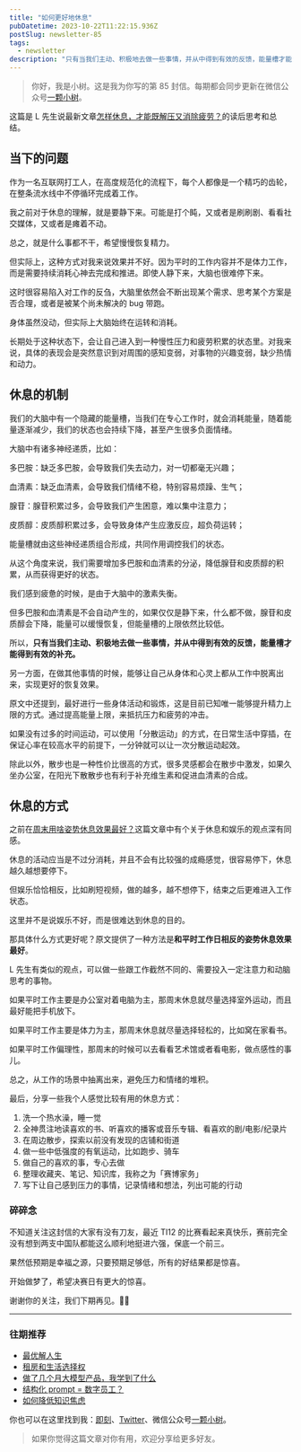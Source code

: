 ```yaml
---
title: "如何更好地休息"
pubDatetime: 2023-10-22T11:22:15.936Z
postSlug: newsletter-85
tags:
  - newsletter
description: "只有当我们主动、积极地去做一些事情，并从中得到有效的反馈，能量槽才能得到有效的补充。"
---
```


> 你好，我是小树。这是我为你写的第 85 封信。每期都会同步更新在微信公众号[一颗小树](https://weixin.sogou.com/weixin?query=a_warm_tree)。

这篇是 L 先生说最新文章[怎样休息，才能既解压又消除疲劳？](https://mp.weixin.qq.com/s/2RRMD4MOP-HQRlVwGfsiTg)的读后思考和总结。

## 当下的问题

作为一名互联网打工人，在高度规范化的流程下，每个人都像是一个精巧的齿轮，在整条流水线中不停循环完成着工作。

我之前对于休息的理解，就是要静下来。可能是打个盹，又或者是刷刷剧、看看社交媒体，又或者是瘫着不动。

总之，就是什么事都不干，希望慢慢恢复精力。

但实际上，这种方式对我来说效果并不好。因为平时的工作内容并不是体力工作，而是需要持续消耗心神去完成和推进。即使人静下来，大脑也很难停下来。

这时很容易陷入对工作的反刍，大脑里依然会不断出现某个需求、思考某个方案是否合理，或者是被某个尚未解决的 bug 带跑。

身体虽然没动，但实际上大脑始终在运转和消耗。

长期处于这种状态下，会让自己进入到一种慢性压力和疲劳积累的状态里。对我来说，具体的表现会是突然意识到对周围的感知变弱，对事物的兴趣变弱，缺少热情和动力。

## 休息的机制

我们的大脑中有一个隐藏的能量槽，当我们在专心工作时，就会消耗能量，随着能量逐渐减少，我们的状态也会持续下降，甚至产生很多负面情绪。

大脑中有诸多神经递质，比如：

多巴胺：缺乏多巴胺，会导致我们失去动力，对一切都毫无兴趣；

血清素：缺乏血清素，会导致我们情绪不稳，特别容易烦躁、生气；

腺苷：腺苷积累过多，会导致我们产生困意，难以集中注意力；

皮质醇：皮质醇积累过多，会导致身体产生应激反应，超负荷运转；

能量槽就由这些神经递质组合形成，共同作用调控我们的状态。

从这个角度来说，我们需要增加多巴胺和血清素的分泌，降低腺苷和皮质醇的积累，从而获得更好的状态。

我们感到疲惫的时候，是由于大脑中的激素失衡。

但多巴胺和血清素是不会自动产生的，如果仅仅是静下来，什么都不做，腺苷和皮质醇会下降，能量可以缓慢恢复，但能量槽的上限依然比较低。

所以，**只有当我们主动、积极地去做一些事情，并从中得到有效的反馈，能量槽才能得到有效的补充。**

另一方面，在做其他事情的时候，能够让自己从身体和心灵上都从工作中脱离出来，实现更好的恢复效果。

原文中还提到，最好进行一些身体活动和锻炼，这是目前已知唯一能够提升精力上限的方式。通过提高能量上限，来抵抗压力和疲劳的冲击。

如果没有过多的时间运动，可以使用「分散运动」的方式，在日常生活中穿插，在保证心率在较高水平的前提下，一分钟就可以让一次分散运动起效。

除此以外，散步也是一种性价比很高的方式，很多灵感都会在散步中激发，如果久坐办公室，在阳光下散散步也有利于补充维生素和促进血清素的合成。

## 休息的方式

之前在[周末用啥姿势休息效果最好？](https://mp.weixin.qq.com/s/_wsC8HIdK6-6EiRwQXTDxw)这篇文章中有个关于休息和娱乐的观点深有同感。

休息的活动应当是不过分消耗，并且不会有比较强的成瘾感觉，很容易停下，休息越久越想要停下。

但娱乐恰恰相反，比如刷短视频，做的越多，越不想停下，结束之后更难进入工作状态。

这里并不是说娱乐不好，而是很难达到休息的目的。

那具体什么方式更好呢？原文提供了一种方法是**和平时工作日相反的姿势休息效果最好**。

L 先生有类似的观点，可以做一些跟工作截然不同的、需要投入一定注意力和动脑思考的事物。

如果平时工作主要是办公室对着电脑为主，那周末休息就尽量选择室外运动，而且最好能把手机放下。

如果平时工作主要是体力为主，那周末休息就尽量选择轻松的，比如窝在家看书。

如果平时工作偏理性，那周末的时候可以去看看艺术馆或者看电影，做点感性的事儿。

总之，从工作的场景中抽离出来，避免压力和情绪的堆积。

最后，分享一些我个人感觉比较有用的休息方式：

1. 洗一个热水澡，睡一觉
2. 全神贯注地读喜欢的书、听喜欢的播客或音乐专辑、看喜欢的剧/电影/纪录片
3. 在周边散步，探索以前没有发现的店铺和街道
4. 做一些中低强度的有氧运动，比如跑步、骑车
5. 做自己的喜欢的事，专心去做
6. 整理收藏夹、笔记、知识库，我称之为「赛博家务」
7. 写下让自己感到压力的事情，记录情绪和想法，列出可能的行动

### 碎碎念

不知道关注这封信的大家有没有刀友，最近 TI12 的比赛看起来真快乐，赛前完全没有想到两支中国队都能这么顺利地挺进六强，保底一个前三。

果然低预期是幸福之源，只要预期足够低，所有的好结果都是惊喜。

开始做梦了，希望决赛日有更大的惊喜。

谢谢你的关注，我们下期再见。👋🏻

---

### 往期推荐

- [最优解人生](https://mp.weixin.qq.com/s/KGfBZQwVOqe1vyc2-Vuvmw)
- [租房和生活选择权](https://mp.weixin.qq.com/s/r9bwut24cnqEX_piyjid5Q)
- [做了几个月大模型产品，我学到了什么](https://mp.weixin.qq.com/s/3b6FABhlkNY20hA_gVJsnw)
- [结构化 prompt = 数字员工？](https://mp.weixin.qq.com/s/pAjM2BG2S49Pp0uc1ocZSA)
- [如何降低知识焦虑](https://mp.weixin.qq.com/s/1zbdWLiCksXQeXfV3GhVDg)

你也可以在这里找到我：[即刻](https://okjk.co/3Vsn5T)、[Twitter](https://twitter.com/yeshu_in_future)、微信公众号[一颗小树](https://weixin.sogou.com/weixin?query=a_warm_tree)。

> 如果你觉得这篇文章对你有用，欢迎分享给更多好友。
